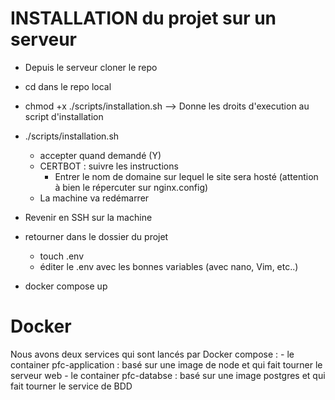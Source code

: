 # INSTALLATION du projet sur un serveur

- Depuis le serveur cloner le repo 
- cd dans le repo local
- chmod +x ./scripts/installation.sh --> Donne les droits d'execution au script d'installation
- ./scripts/installation.sh
  - accepter quand demandé (Y)
  - CERTBOT : suivre les instructions 
    - Entrer le nom de domaine sur lequel le site sera hosté (attention à bien le répercuter sur nginx.config) 
  - La machine va redémarrer

- Revenir en SSH sur la machine
- retourner dans le dossier du projet
  - touch .env
  - éditer le .env avec les bonnes variables (avec nano, Vim, etc..)
- docker compose up


# Docker

Nous avons deux services qui sont lancés par Docker compose :
    - le container pfc-application : basé sur une image de node et qui fait tourner le serveur web
    - le container pfc-databse : basé sur une image postgres et qui fait tourner le service de BDD